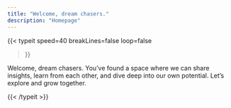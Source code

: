 ```yaml
---
title: "Welcome, dream chasers."
description: "Homepage"
---
```


{{< typeit 
  speed=40
  breakLines=false
  loop=false
>}}

Welcome, dream chasers. You’ve found a space where we can share insights, learn from each other, and dive deep into our own potential. Let’s explore and grow together.

{{< /typeit >}}